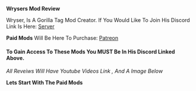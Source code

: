 **Wrysers Mod Review**

Wryser, Is A Gorilla Tag Mod Creator. If You Would Like To Join His Discord Link Is Here: [Server](https://discord.gg/Ej3YUXduf5)

**Paid Mods** Will Be Here To Purchase: [Patreon](https://www.patreon.com/wryser)
#### To Gain Access To These Mods You MUST Be In His Discord Linked Above.

*All Reveiws Will Have Youtube Videos Link , And A Image Below*

**Lets Start With The Paid Mods**
